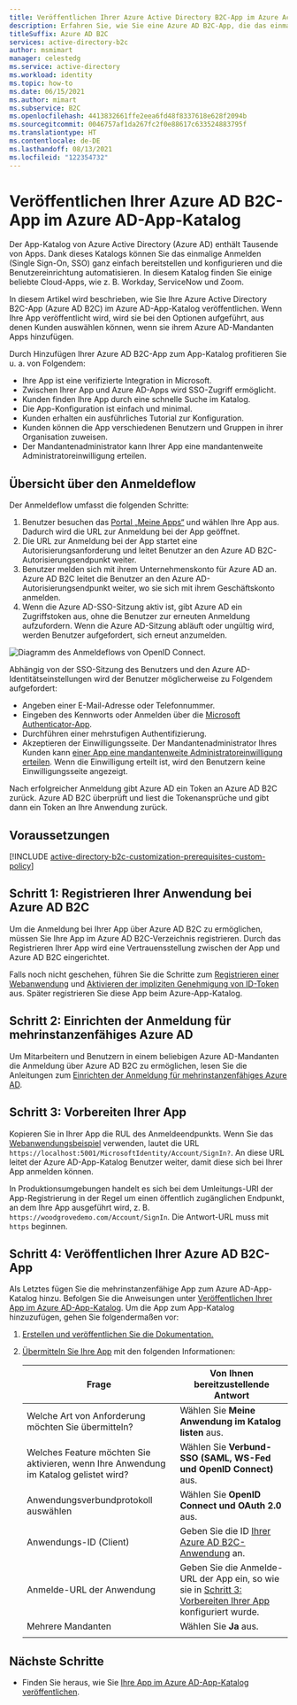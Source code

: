 ```yaml
---
title: Veröffentlichen Ihrer Azure Active Directory B2C-App im Azure Active Directory-App-Katalog
description: Erfahren Sie, wie Sie eine Azure AD B2C-App, die das einmalige Anmelden unterstützt, im Azure Active Directory-App-Katalog listen.
titleSuffix: Azure AD B2C
services: active-directory-b2c
author: msmimart
manager: celestedg
ms.service: active-directory
ms.workload: identity
ms.topic: how-to
ms.date: 06/15/2021
ms.author: mimart
ms.subservice: B2C
ms.openlocfilehash: 4413832661ffe2eea6fd48f8337618e628f2094b
ms.sourcegitcommit: 0046757af1da267fc2f0e88617c633524883795f
ms.translationtype: HT
ms.contentlocale: de-DE
ms.lasthandoff: 08/13/2021
ms.locfileid: "122354732"
---
```

# <a name="publish-your-azure-ad-b2c-app-to-the-azure-ad-app-gallery"></a>Veröffentlichen Ihrer Azure AD B2C-App im Azure AD-App-Katalog

Der App-Katalog von Azure Active Directory (Azure AD) enthält Tausende von Apps. Dank dieses Katalogs können Sie das einmalige Anmelden (Single Sign-On, SSO) ganz einfach bereitstellen und konfigurieren und die Benutzereinrichtung automatisieren. In diesem Katalog finden Sie einige beliebte Cloud-Apps, wie z. B. Workday, ServiceNow und Zoom.

In diesem Artikel wird beschrieben, wie Sie Ihre Azure Active Directory B2C-App (Azure AD B2C) im Azure AD-App-Katalog veröffentlichen. Wenn Ihre App veröffentlicht wird, wird sie bei den Optionen aufgeführt, aus denen Kunden auswählen können, wenn sie ihrem Azure AD-Mandanten Apps hinzufügen.

Durch Hinzufügen Ihrer Azure AD B2C-App zum App-Katalog profitieren Sie u. a. von Folgendem:  

- Ihre App ist eine verifizierte Integration in Microsoft.
- Zwischen Ihrer App und Azure AD-Apps wird SSO-Zugriff ermöglicht.
- Kunden finden Ihre App durch eine schnelle Suche im Katalog.
- Die App-Konfiguration ist einfach und minimal.
- Kunden erhalten ein ausführliches Tutorial zur Konfiguration.
- Kunden können die App verschiedenen Benutzern und Gruppen in ihrer Organisation zuweisen.
- Der Mandantenadministrator kann Ihrer App eine mandantenweite Administratoreinwilligung erteilen.

## <a name="sign-in-flow-overview"></a>Übersicht über den Anmeldeflow

Der Anmeldeflow umfasst die folgenden Schritte:

1. Benutzer besuchen das [Portal „Meine Apps“](https://myapps.microsoft.com/) und wählen Ihre App aus. Dadurch wird die URL zur Anmeldung bei der App geöffnet.
1. Die URL zur Anmeldung bei der App startet eine Autorisierungsanforderung und leitet Benutzer an den Azure AD B2C-Autorisierungsendpunkt weiter.
1. Benutzer melden sich mit ihrem Unternehmenskonto für Azure AD an. Azure AD B2C leitet die Benutzer an den Azure AD-Autorisierungsendpunkt weiter, wo sie sich mit ihrem Geschäftskonto anmelden.
1. Wenn die Azure AD-SSO-Sitzung aktiv ist, gibt Azure AD ein Zugriffstoken aus, ohne die Benutzer zur erneuten Anmeldung aufzufordern. Wenn die Azure AD-Sitzung abläuft oder ungültig wird, werden Benutzer aufgefordert, sich erneut anzumelden.

![Diagramm des Anmeldeflows von OpenID Connect.](./media/publish-app-to-azure-ad-app-gallery/app-gallery-sign-in-flow.png)

Abhängig von der SSO-Sitzung des Benutzers und den Azure AD-Identitätseinstellungen wird der Benutzer möglicherweise zu Folgendem aufgefordert:

- Angeben einer E-Mail-Adresse oder Telefonnummer.
- Eingeben des Kennworts oder Anmelden über die [Microsoft Authenticator-App](https://www.microsoft.com/p/microsoft-authenticator/9nblgggzmcj6).
- Durchführen einer mehrstufigen Authentifizierung.
- Akzeptieren der Einwilligungsseite. Der Mandantenadministrator Ihres Kunden kann [einer App eine mandantenweite Administratoreinwilligung erteilen](../active-directory/manage-apps/grant-admin-consent.md). Wenn die Einwilligung erteilt ist, wird den Benutzern keine Einwilligungsseite angezeigt.

Nach erfolgreicher Anmeldung gibt Azure AD ein Token an Azure AD B2C zurück. Azure AD B2C überprüft und liest die Tokenansprüche und gibt dann ein Token an Ihre Anwendung zurück.

## <a name="prerequisites"></a>Voraussetzungen

[!INCLUDE [active-directory-b2c-customization-prerequisites-custom-policy](../../includes/active-directory-b2c-customization-prerequisites-custom-policy.md)]

## <a name="step-1-register-your-application-in-azure-ad-b2c"></a>Schritt 1: Registrieren Ihrer Anwendung bei Azure AD B2C

Um die Anmeldung bei Ihrer App über Azure AD B2C zu ermöglichen, müssen Sie Ihre App im Azure AD B2C-Verzeichnis registrieren. Durch das Registrieren Ihrer App wird eine Vertrauensstellung zwischen der App und Azure AD B2C eingerichtet. 

Falls noch nicht geschehen, führen Sie die Schritte zum [Registrieren einer Webanwendung](tutorial-register-applications.md) und [Aktivieren der impliziten Genehmigung von ID-Token](tutorial-register-applications.md#enable-id-token-implicit-grant) aus. Später registrieren Sie diese App beim Azure-App-Katalog.

## <a name="step-2-set-up-sign-in-for-multitenant-azure-ad"></a>Schritt 2: Einrichten der Anmeldung für mehrinstanzenfähiges Azure AD

Um Mitarbeitern und Benutzern in einem beliebigen Azure AD-Mandanten die Anmeldung über Azure AD B2C zu ermöglichen, lesen Sie die Anleitungen zum [Einrichten der Anmeldung für mehrinstanzenfähiges Azure AD](identity-provider-azure-ad-multi-tenant.md?pivots=b2c-custom-policy).

## <a name="step-3-prepare-your-app"></a>Schritt 3: Vorbereiten Ihrer App

Kopieren Sie in Ihrer App die RUL des Anmeldeendpunkts. Wenn Sie das [Webanwendungsbeispiel](configure-authentication-sample-web-app.md) verwenden, lautet die URL `https://localhost:5001/MicrosoftIdentity/Account/SignIn?`. An diese URL leitet der Azure AD-App-Katalog Benutzer weiter, damit diese sich bei Ihrer App anmelden können.

In Produktionsumgebungen handelt es sich bei dem Umleitungs-URI der App-Registrierung in der Regel um einen öffentlich zugänglichen Endpunkt, an dem Ihre App ausgeführt wird, z. B. `https://woodgrovedemo.com/Account/SignIn`. Die Antwort-URL muss mit `https` beginnen.

## <a name="step-4-publish-your-azure-ad-b2c-app"></a>Schritt 4: Veröffentlichen Ihrer Azure AD B2C-App

Als Letztes fügen Sie die mehrinstanzenfähige App zum Azure AD-App-Katalog hinzu. Befolgen Sie die Anweisungen unter [Veröffentlichen Ihrer App im Azure AD-App-Katalog](../active-directory/develop/v2-howto-app-gallery-listing.md). Um die App zum App-Katalog hinzuzufügen, gehen Sie folgendermaßen vor:

1. [Erstellen und veröffentlichen Sie die Dokumentation.](../active-directory/develop/v2-howto-app-gallery-listing.md#step-5---create-and-publish-documentation)
1. [Übermitteln Sie Ihre App](../active-directory/develop/v2-howto-app-gallery-listing.md#step-6---submit-your-app) mit den folgenden Informationen:

    |Frage  |Von Ihnen bereitzustellende Antwort  |
    |---------|---------|
    |Welche Art von Anforderung möchten Sie übermitteln?| Wählen Sie **Meine Anwendung im Katalog listen** aus.|
    |Welches Feature möchten Sie aktivieren, wenn Ihre Anwendung im Katalog gelistet wird? | Wählen Sie **Verbund-SSO (SAML, WS-Fed und OpenID Connect)** aus. | 
    | Anwendungsverbundprotokoll auswählen| Wählen Sie **OpenID Connect und OAuth 2.0** aus. |
    | Anwendungs-ID (Client) | Geben Sie die ID [Ihrer Azure AD B2C-Anwendung](#step-1-register-your-application-in-azure-ad-b2c) an. |
    | Anmelde-URL der Anwendung|Geben Sie die Anmelde-URL der App ein, so wie sie in [Schritt 3: Vorbereiten Ihrer App](#step-3-prepare-your-app) konfiguriert wurde.|
    | Mehrere Mandanten| Wählen Sie **Ja** aus. |
    | | |

## <a name="next-steps"></a>Nächste Schritte

- Finden Sie heraus, wie Sie [Ihre App im Azure AD-App-Katalog veröffentlichen](../active-directory/develop/v2-howto-app-gallery-listing.md).
